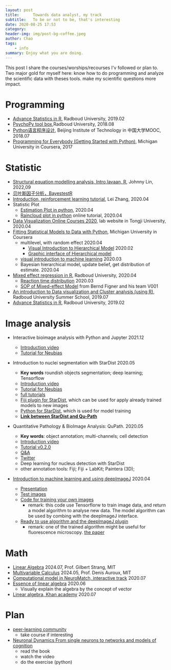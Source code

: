 ```yaml
---
layout: post
title:      Towards data analyst, my track
subtitle:   To be or not to be, that's interesting
date: 2020-08-25 17:53 
category: 
header-img: img/post-bg-coffee.jpeg
author: Chao
tags:
    - info
summary: Enjoy what you are doing.
---
```

This post I share the courses/worships/recourses I'v followed or plan to. Two major gold for myself here: know how to do programming and analyze the scientific data with theses tools. make my scientific questions more impact.


# Programming
- [Advance Statistics in R](https://brightspace.ru.nl/d2l/home/17033), Radboud University, 2019.02
- [PsychoPy tool box](https://www.socsci.ru.nl/wilberth/nocms/psychopy/print.php),Radboud University, 2018.08
- [Python语言程序设计](http://www.icourse163.org/course/BIT-268001?tid=1002788003), Beijing Institute of Technology in 中国大学MOOC, 2018.07
- [Programming for Everybody (Getting Started with Python)](https://www.coursera.org/specializations/python), Michigan University in Coursera, 2017

# Statistic
- [Structural equation modelling analysis, Intro,lavaan, R](https://stats.oarc.ucla.edu/r/seminars/rsem/), Johnny Lin, 2022,09
- [贝叶斯因子分析，BayestestR](https://easystats.github.io/bayestestR/articles/bayes_factors.html)
- [Introduction, reinforcement learning tutorial](https://github.com/lei-zhang/RL_tutorial_webinar), Lei Zhang, 2020.04
- Statistic Plot
  - [Estimation Plot in python](https://acclab.github.io/DABEST-python-docs/tutorial.html), 2020.04
  - [Raincloud plot in python](https://github.com/RainCloudPlots/RainCloudPlots/tree/master/tutorial_python) online tutorial, 2020.04
- [Data Visualization Online Courses 2020](https://idvxlab.com/teaching.html), lab website in Tongji University, 2020.04
- [Fitting Statistical Models to Data with Python](https://www.coursera.org/learn/fitting-statistical-models-data-python/home/info), Michigan University in Coursera
  - multilevel, with random effect 2020.04
    - [Visual Introduction to Hierarchical Model](http://mfviz.com/hierarchical-models/) 2020.02
    - [Graphic interface of Hierarchical model](https://calpolystat3.shinyapps.io/Hierarchical_Models/)
  - [visual introduction to machine learning](http://www.r2d3.us/visual-intro-to-machine-learning-part-1/) 2020.03
  - Bayesian hierarchical model, update belief, get distribution of estimate. 2020.04
- [Mixed effect regression in R](https://brightspace.ru.nl/d2l/home/93862), Radboud University, 2020.04
  - [Reaction time distribution](https://lindeloev.shinyapps.io/shiny-rt/) 2020.03
  - [SOP of Mixed-effect Model](http://decision-lab.org/people/) from Bernd Figner and his team V001
- [An introduction to Data visualization and Cluster analysis (using R)](https://brightspace.ru.nl/d2l/home/75100), Radboud University Summer School, 2019.07
- [Advance Statistics in R](https://brightspace.ru.nl/d2l/home/17033), Radboud University, 2019.02

# Image analysis
- Interactive bioimage analysis with Python and Jupyter 2021.12
  - [Introduction video](https://www.youtube.com/watch?v=Y3pB3wnOivE)
  - [Tutorial for Neubias](https://github.com/guiwitz/neubias_academy_biapy)
- Introduction to nuclei segmentation with StarDist 2020.05
  - **Key words** roundish objects segmentation; deep learning; Tensorflow
  - [Introduction video](https://www.youtube.com/watch?v=Amn_eHRGX5M&list=PLbQR9xT-T5W9qcTWdljmaBJcvF_4lhUdH&index=3)
  - [Tutorial for Neubias](https://github.com/maweigert/neubias_academy_stardist)
  - [full tutorials](https://github.com/mpicbg-csbd/stardist)
  - [Fiji plugin for StarDist](https://github.com/mpicbg-csbd/stardist-imagej), which can be used for apply already trained models to new images
  - [Python for StarDist](https://github.com/mpicbg-csbd/stardist), which is used for model training
  - [**Link between StarDist and Qu-Path**](https://qupath.readthedocs.io/en/latest/docs/advanced/stardist.html#stardist)

- Quantitative Pathology & BioImage Analysis: QuPath. 2020.05 
  - **Key words**: object annotation; multi-channels; cell detection
  - [Introduction video](https://www.youtube.com/watch?v=4An5n6Y_rRI&list=PLbQR9xT-T5W9qcTWdljmaBJcvF_4lhUdH&index=8)
  - [Tutorial v0.2.0](https://qupath.readthedocs.io/en/latest/)
  - [Q&A](https://forum.image.sc/t/neubias-academy-home-webinar-quantitative-pathology-bioimage-analysis-qupath-questions-answers/37387)
  - [Twitter](https://twitter.com/petebankhead)
  - Deep learning for nucleus detection with StarDist
  - other annotation tools: Fiji; Fiji + LabKit; Paintera (3D);

- [Introduction to machine learning and using deepImageJ](http://eubias.org/NEUBIAS/) 2020.04
  - [Presentation](https://docs.google.com/presentation/d/1tmeXE2a8-1yau6DdYEl9hFuogBmajiss6py39MZ74wE/edit#slide=id.g6ee2a06502_2_69)
  - [Test images](https://drive.google.com/drive/folders/17NXRSWfvaeYtg6qHxhKTmBtvTfN4MEGD)
  - [Code for training your own images](https://colab.research.google.com/drive/1bTbbAyUQHMTCQ7nR3nqjWMnRAXa3K5-j)
    - remark: this code use Tensorflorw to train image data, and return a model algorithm to analyse new data. The model algorithm can be used by combing with the deepImageJ interface.
  - [Ready to use algorithm and the deepImageJ plugin](https://deepimagej.github.io/deepimagej/index.html) 
    - remark: one of the trained algorithm might be useful for fluorescence microscopy. [the paper](https://www.nature.com/articles/s41592-018-0216-7)

# Math
- [Linear Algebra](https://ocw.mit.edu/courses/18-06sc-linear-algebra-fall-2011/) 2024.07, Prof. Gilbert Strang, MIT
- [Multivariable Calculus](https://ocw.mit.edu/courses/18-02sc-multivariable-calculus-fall-2010/pages/1.-vectors-and-matrices/) 2024.05, Prof. Denis Auroux, MIT
- [Computational model in NeuroMatch, interactive track](https://neuromatch.io/) 2020.07
- [Essence of linear algebra](https://www.youtube.com/playlist?list=PLZHQObOWTQDPD3MizzM2xVFitgF8hE_ab) 2020.06
  - Visually explain the algebra by the concept of vector
- [Linear algebra, Khan academy](https://www.khanacademy.org/math/linear-algebra) 2020.07

# Plan
- [peer-learning community](https://ourcodingclub.github.io/) 
  - take course if interesting
- [Neuronal Dynamics From single neurons to networks and models of cognition](https://neuronaldynamics.epfl.ch/index.html)
  - read the book
  - watch the video
  - do the exercise (python)
